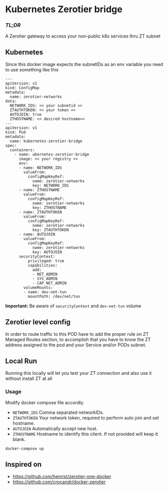 # Kubernetes Zerotier bridge 

### *TL;DR*
A Zerotier gateway to access your non-public k8s services thru ZT subnet 


## Kubernetes
Since this docker image expects the subnetIDs as an env variable you need to use something like this
```
---
apiVersion: v1
kind: ConfigMap
metadata:
  name: zerotier-networks
data:
  NETWORK_IDS: << your subnetid >>
  ZTAUTHTOKEN: << your token >>
  AUTOJOIN: true
  ZTHOSTNAME: << desired hostname>>
---
apiVersion: v1
kind: Pod
metadata:
  name: kubernetes-zerotier-bridge
spec:
  containers:
    - name: ubernetes-zerotier-bridge
      image: << your registry >>
      env:
      - name: NETWORK_IDS
        valueFrom:
          configMapKeyRef:
            name: zerotier-networks
            key: NETWORK_IDS 
      - name: ZTHOSTNAME
        valueFrom:
          configMapKeyRef:
            name: zerotier-networks
            key: ZTHOSTNAME 
      - name: ZTAUTHTOKEN
        valueFrom:
          configMapKeyRef:
            name: zerotier-networks
            key: ZTAUTHTOKEN 
      - name: AUTOJOIN
        valueFrom:
          configMapKeyRef:
            name: zerotier-networks
            key: AUTOJOIN 
      securityContext:
          privileged: true
          capabilities:
            add:
            - NET_ADMIN
            - SYS_ADMIN
            - CAP_NET_ADMIN
        volumeMounts:
        - name: dev-net-tun
          mountPath: /dev/net/tun

```
**Important:** Be aware of `securityContext` and `dev-net-tun` volume

## Zerotier level config
In order to route traffic to this POD have to add the proper rule on ZT Managed Routes section, to accomplish that you have to know the ZT address assigned to the pod and your Service and/or PODs subnet.





## Local Run
Running this locally will let you test your ZT connection and also use it without install ZT at all

### Usage

Modify docker compose file accordly.

  - `NETWORK_IDS` Comma separated networkIDs.
  - `ZTAUTHTOKEN` Your network token, required to perform auto join and set hostname.
  - `AUTOJOIN` Automatically accept new host.
  - `ZTHOSTNAME` Hostname to identify this client. If not provided will keep it blank.
```
docker-compose up
```




## Inspired on

* https://github.com/henrist/zerotier-one-docker
* https://github.com/crocandr/docker-zerotier
